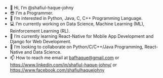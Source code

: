 - 👋 Hi, I’m @shafiul-haque-johny
- 😎 I'm a Programmer.
- 👀 I’m interested in Python, Java, C, C++ Programming Language.
- 💻 I’m currently working on Data Science, Machine Learning (ML), Reinforcement Learning (RL).
- 📝 I’m currently learning React-Native for Mobile App Development and Django for Web Development.
- 💞️ I’m looking to collaborate on Python/C/C++/Java Programming, React-Native and Data Science.
- 📫 How to reach me email at bafhaque@gmail.com or https://www.linkedin.com/in/shafiul-haque-johny/ or https://www.facebook.com/shafiulhaquejohny

<!---
shafiul-haque-johny/shafiul-haque-johny is a ✨ special ✨ repository because its `README.md` (this file) appears on your GitHub profile.
You can click the Preview link to take a look at your changes.
--->
